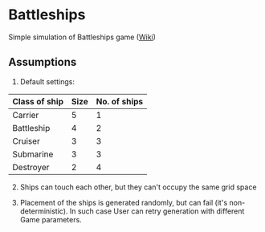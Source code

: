 # Battleships
Simple simulation of Battleships game ([Wiki](https://en.wikipedia.org/wiki/Battleship_(game)))

## Assumptions
1. Default settings:

| Class of ship   | Size | No. of ships |
| --------------- | ---- | ------------ |
| Carrier	      |  5   |      1       |
| Battleship      |  4   |      2       |
| Cruiser	      |  3   |      3       |
| Submarine	      |  3   |      3       |
| Destroyer	      |  2   |      4       |

2. Ships can touch each other, but they can't occupy the same grid space

3. Placement of the ships is generated randomly, but can fail (it's non-deterministic).
In such case User can retry generation with different Game parameters.
 




